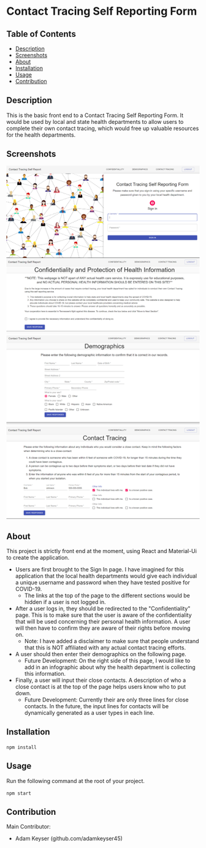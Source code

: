 # Contact Tracing Self Reporting Form

## Table of Contents
  - [Description](#description)
  - [Screenshots](#screenshots)
  - [About](#about)
  - [Installation](#installation)
  - [Usage](#usage)
  - [Contribution](#contribution)

## Description

This is the basic front end to a Contact Tracing Self Reporting Form. It would be used by local and state health departments to allow users to complete their own contact tracing, which would free up valuable resources for the health departments.

## Screenshots

![Screenshot of signin page](assets/homePageSS.PNG)
![Screenshot of confidentiality page](assets/confidentPageSS.PNG)
![Screenshot of demographics page](assets/demoPageSS.PNG)
![Screenshot of contact tracing page](assets/tracingPageSS.PNG)

## About

This project is strictly front end at the moment, using React and Material-Ui to create the application. 

* Users are first brought to the Sign In page. I have imagined for this application that the local health departments would give each individual a unique username and password when they have tested positive for COVID-19.
    * The links at the top of the page to the different sections would be hidden if a user is not logged in.
* After a user logs in, they should be redirected to the "Confidentiality" page. This is to make sure that the user is aware of the confidentiality that will be used concerning their personal health information. A user will then have to confirm they are aware of their rights before moving on.
    * Note: I have added a disclaimer to make sure that people understand that this is NOT affiliated with any actual contact tracing efforts.
* A user should then enter their demographics on the following page.
    * Future Development: On the right side of this page, I would like to add in an infographic about why the health department is collecting this information.
* Finally, a user will input their close contacts. A description of who a close contact is at the top of the page helps users know who to put down.
    * Future Development: Currently their are only three lines for close contacts. In the future, the input lines for contacts will be dynamically generated as a user types in each line.

## Installation

`npm install`

## Usage
Run the following command at the root of your project.

`npm start`

## Contribution
Main Contributor:
- Adam Keyser (github.com/adamkeyser45)
